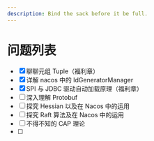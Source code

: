 ```yaml
---
description: Bind the sack before it be full.
---
```


# 问题列表

* [x] 聊聊元组 Tuple（福利章）
* [x] 详解 nacos 中的 IdGeneratorManager
* [x] SPI 与 JDBC 驱动自动加载原理（福利章）
* [ ] 深入理解 Protobuf
* [ ] 探究 Hessian 以及在 Nacos 中的运用
* [ ] 探究 Raft 算法及在 Nacos 中的运用
* [ ] 不得不知的 CAP 理论
* [ ] 


